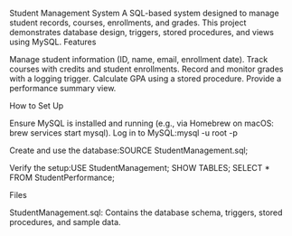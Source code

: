 Student Management System
A SQL-based system designed to manage student records, courses, enrollments, and grades. This project demonstrates database design, triggers, stored procedures, and views using MySQL.
Features

Manage student information (ID, name, email, enrollment date).
Track courses with credits and student enrollments.
Record and monitor grades with a logging trigger.
Calculate GPA using a stored procedure.
Provide a performance summary view.

How to Set Up

Ensure MySQL is installed and running (e.g., via Homebrew on macOS: brew services start mysql).
Log in to MySQL:mysql -u root -p


Create and use the database:SOURCE StudentManagement.sql;


Verify the setup:USE StudentManagement;
SHOW TABLES;
SELECT * FROM StudentPerformance;



Files

StudentManagement.sql: Contains the database schema, triggers, stored procedures, and sample data.

